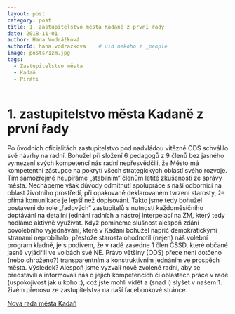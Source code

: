 ```yaml
---
layout: post
category: post
title: 1. zastupitelstvo města Kadaně z první řady 
date: 2018-11-01
author: Hana Vodrážková
authorId: hana.vodrazkova    # uid nekoho z _people
image: posts/1zm.jpg
tags:
  - Zastupitelstvo města
  - Kadaň
  - Piráti
---
```


# 1. zastupitelstvo města Kadaně z první řady 

Po úvodních oficialitách zastupitelstvo pod nadvládou vítězné ODS schválilo své návrhy na radní. Bohužel při složení 6 pedagogů z 9 členů bez jasného vymezení svých kompetencí nás radní nepřesvědčili, že Město má kompetentní zástupce na pokrytí všech strategických oblastí svého rozvoje. Tím samozřejmě neupíráme „stabilním“ členům letité zkušenosti ze správy města.
Nechápeme však důvody odmítnutí spolupráce s naší odbornicí na oblast životního prostředí, při opakovaně deklarovaném tvrzení starosty, že přímá komunikace je lepší než dopisování. 
Takto jsme tedy bohužel postaveni do role „řadových“ zastupitelů s nutností každoměsíčního doptávání na detailní jednání radních a nástroj interpelací na ZM, který tedy hodláme aktivně využívat.
Když pomineme slušnost alespoň zdání povolebního vyjednávání, které v Kadani bohužel napříč demokratickými stranami neprobíhalo, přestože starosta ohodnotil (nejen) náš volební program kladně, je s podivem, že v radě zasedne 1 člen ČSSD, které občané jasně vyjádřili ve volbách své NE.
Právo většiny (ODS) přece není dotčeno (nebo ohroženo?) transparentním a konstruktivním jednáním ve prospěch města.
Výsledek? Alespoň jsme vyzvali nově zvolené radní, aby se představili a informovali nás o jejich kompetencích či oblastech práce v radě (uspokojivost jak u koho :), což jste mohli vidět a (snad i) slyšet v našem 1. živém přenosu ze zastupitelstva na naší facebookové stránce.

[Nova rada města Kadaň](http://www.mesto-kadan.cz/podsekce-5/rada-mesta/) 
